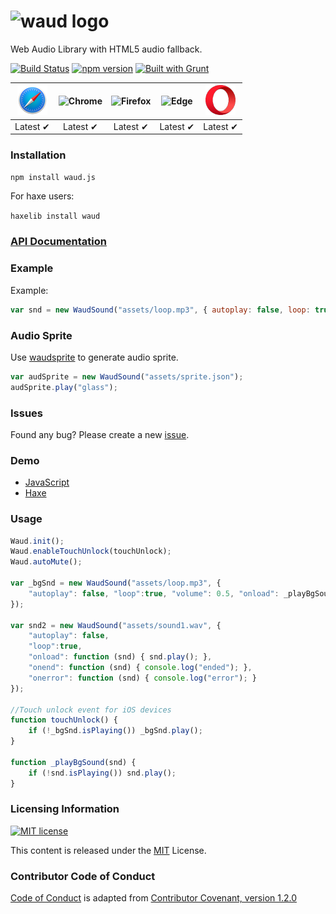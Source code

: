 # ![waud logo](https://raw.githubusercontent.com/adireddy/waud/master/logo.png)
Web Audio Library with HTML5 audio fallback.

[![Build Status](https://travis-ci.org/adireddy/waud.svg?branch=master)](https://travis-ci.org/adireddy/waud) [![npm version](https://badge.fury.io/js/waud.js.svg)](https://badge.fury.io/js/waud.js) [![Built with Grunt](https://cdn.gruntjs.com/builtwith.png)](http://gruntjs.com/)

| <img src="https://raw.githubusercontent.com/alrra/browser-logos/master/safari/safari_48x48.png" alt="Safari"> | <img src="https://raw.githubusercontent.com/alrra/browser-logos/master/chrome/chrome_48x48.png" alt="Chrome"> | <img src="https://raw.githubusercontent.com/alrra/browser-logos/master/firefox/firefox_48x48.png" alt="Firefox"> | <img src="https://raw.githubusercontent.com/alrra/browser-logos/master/edge/edge_48x48.png" alt="Edge"> | <img src="https://raw.githubusercontent.com/alrra/browser-logos/master/opera/opera_48x48.png" alt="Opera"> |
|:---:|:---:|:---:|:---:|:---:|
| Latest ✔ | Latest ✔ | Latest ✔ | Latest ✔ | Latest ✔ |

### Installation

`npm install waud.js`

For haxe users:

`haxelib install waud`

### [API Documentation](http://adireddy.github.io/docs/waud/)

### Example

Example: 
```js
var snd = new WaudSound("assets/loop.mp3", { autoplay: false, loop: true, volume: 0.5, onload: _playBgSound });
```

### Audio Sprite

Use [waudsprite](https://github.com/adireddy/waudsprite) to generate audio sprite.

```js
var audSprite = new WaudSound("assets/sprite.json");
audSprite.play("glass");
```

### Issues

Found any bug? Please create a new [issue](https://github.com/adireddy/waud/issues/new).

### Demo

- [JavaScript](http://adireddy.github.io/demos/waud/js.html)
- [Haxe](http://adireddy.github.io/demos/waud/)

### Usage

```js
Waud.init();
Waud.enableTouchUnlock(touchUnlock);
Waud.autoMute();

var _bgSnd = new WaudSound("assets/loop.mp3", {
	"autoplay": false, "loop":true, "volume": 0.5, "onload": _playBgSound
});

var snd2 = new WaudSound("assets/sound1.wav", {
	"autoplay": false,
	"loop":true,
	"onload": function (snd) { snd.play(); },
	"onend": function (snd) { console.log("ended"); },
	"onerror": function (snd) { console.log("error"); }
});

//Touch unlock event for iOS devices
function touchUnlock() {
	if (!_bgSnd.isPlaying()) _bgSnd.play();
}

function _playBgSound(snd) {
	if (!snd.isPlaying()) snd.play();
}
```

### Licensing Information

<a rel="license" href="http://opensource.org/licenses/MIT">
<img alt="MIT license" height="40" src="http://upload.wikimedia.org/wikipedia/commons/c/c3/License_icon-mit.svg" /></a>

This content is released under the [MIT](http://opensource.org/licenses/MIT) License.

### Contributor Code of Conduct ###

[Code of Conduct](https://github.com/CoralineAda/contributor_covenant) is adapted from [Contributor Covenant, version 1.2.0](http://contributor-covenant.org/version/1/2/0/)
